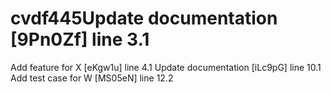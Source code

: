 # cvdf445Update documentation [9Pn0Zf] line 3.1
Add feature for X [eKgw1u] line 4.1
Update documentation [iLc9pG] line 10.1
Add test case for W [MS05eN] line 12.2
